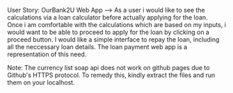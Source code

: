 User Story: OurBank2U Web App --> 
As a user i would like to see the calculations via a loan calculator before actually applying for the loan.  
Once i am comfortable with the calculations which are based on my inputs, i would want to be able to proceed to apply for the loan by clicking on a proceed button.
I would like a simple interface to repay the loan, including all the neccessary loan details. The loan payment web app is a representation of this need.

Note: The currency list soap api does not work on github pages due to Github's HTTPS protocol. To remedy this, kindly extract the files and run them on your localhost.
